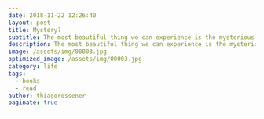 ```yaml
---
date: 2018-11-22 12:26:40
layout: post
title: Mystery?
subtitle: The most beautiful thing we can experience is the mysterious. It is the source of all true art and science.
description: The most beautiful thing we can experience is the mysterious. It is the source of all true art and science. He to whom the emotion is a stranger, who can no longer pause to wonder and stand wrapped in awe, is as good as dead; his eyes are closed.
image: /assets/img/00003.jpg
optimized_image: /assets/img/00003.jpg
category: life
tags:
  - books
  - read
author: thiagorossener
paginate: true
---
```


